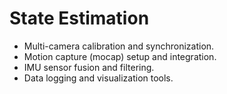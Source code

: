 # State Estimation

- Multi-camera calibration and synchronization.
- Motion capture (mocap) setup and integration.
- IMU sensor fusion and filtering.
- Data logging and visualization tools.
